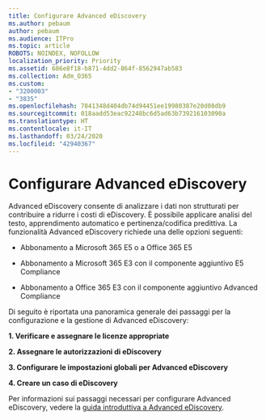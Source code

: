 ```yaml
---
title: Configurare Advanced eDiscovery
ms.author: pebaum
author: pebaum
ms.audience: ITPro
ms.topic: article
ROBOTS: NOINDEX, NOFOLLOW
localization_priority: Priority
ms.assetid: 686e8f18-b871-4dd2-864f-8562947ab583
ms.collection: Adm_O365
ms.custom:
- "3200003"
- "3835"
ms.openlocfilehash: 7841348d404db74d94451ee19980387e20d08db9
ms.sourcegitcommit: 018aadd53eac92248bc6d5ad63b739216103090a
ms.translationtype: HT
ms.contentlocale: it-IT
ms.lasthandoff: 03/24/2020
ms.locfileid: "42940367"
---
```

# <a name="set-up-advanced-ediscovery"></a>Configurare Advanced eDiscovery

Advanced eDiscovery consente di analizzare i dati non strutturati per contribuire a ridurre i costi di eDiscovery. È possibile applicare analisi del testo, apprendimento automatico e pertinenza/codifica predittiva.  La funzionalità Advanced eDiscovery richiede una delle opzioni seguenti:

- Abbonamento a Microsoft 365 E5 o a Office 365 E5

- Abbonamento a Microsoft 365 E3 con il componente aggiuntivo E5 Compliance

- Abbonamento a Office 365 E3 con il componente aggiuntivo Advanced Compliance

Di seguito è riportata una panoramica generale dei passaggi per la configurazione e la gestione di Advanced eDiscovery:

**1. Verificare e assegnare le licenze appropriate**

**2. Assegnare le autorizzazioni di eDiscovery**

**3. Configurare le impostazioni globali per Advanced eDiscovery**

**4. Creare un caso di eDiscovery**

Per informazioni sui passaggi necessari per configurare Advanced eDiscovery, vedere la [guida introduttiva a Advanced eDiscovery](https://docs.microsoft.com/microsoft-365/compliance/get-started-with-advanced-ediscovery?view=o365-worldwide).
